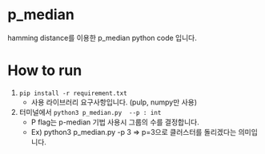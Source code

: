 # p_median
hamming distance를 이용한 p_median python code 입니다.
# How to run
1.	`pip install -r requirement.txt`
    -	사용 라이브러리 요구사항입니다. (pulp, numpy만 사용)
2.	터미널에서 `python3 p_median.py  --p : int`
    -	P flag는 p-median 기법 사용시 그룹의 수를 결정합니다.
    -	Ex) python3 p_median.py -p 3 => p=3으로 클러스터를 돌리겠다는 의미입니다.

